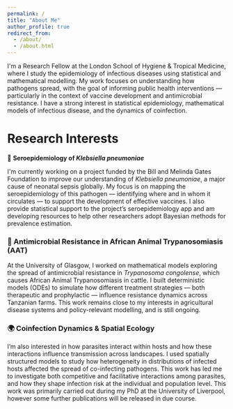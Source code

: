 ```yaml
---
permalink: /
title: "About Me"
author_profile: true
redirect_from: 
  - /about/
  - /about.html
---
```


I'm a Research Fellow at the London School of Hygiene & Tropical Medicine, where I study the epidemiology of infectious diseases using statistical and mathematical modelling. My work focuses on understanding how pathogens spread, with the goal of informing public health interventions — particularly in the context of vaccine development and antimicrobial resistance. I have a strong interest in statistical epidemiology, mathematical models of infectious disease, and the dynamics of coinfection.

# Research Interests

🧫 **Seroepidemiology of *Klebsiella pneumoniae***

I'm currently working on a project funded by the Bill and Melinda Gates Foundation to improve our understanding of *Klebsiella pneumoniae*, a major cause of neonatal sepsis globally. My focus is on mapping the seroepidemiology of this pathogen — identifying where and in whom it circulates — to support the development of effective vaccines. I also provide statistical support to the project’s seroepidemiology app and am developing resources to help other researchers adopt Bayesian methods for prevalence estimation.

### 🐄 Antimicrobial Resistance in African Animal Trypanosomiasis (AAT)

At the University of Glasgow, I worked on mathematical models exploring the spread of antimicrobial resistance in *Trypanosoma congolense*, which causes African Animal Trypanosomiasis in cattle. I built deterministic models (ODEs) to simulate how different treatment strategies — both therapeutic and prophylactic — influence resistance dynamics across Tanzanian farms. This work remains close to my interests in agricultural disease systems and policy-relevant modelling, and is still ongoing.

### 🌍 Coinfection Dynamics & Spatial Ecology

I’m also interested in how parasites interact within hosts and how these interactions influence transmission across landscapes. I used spatially structured models to study how heterogeneity in distributions of infected hosts affected the spread of co-infecting pathogens. This work has led me to investigate both competitive and facilitative interactions among parasites, and how they shape infection risk at the individual and population level. This work was primarily carried out during my PhD at the University of Liverpool, however some further publications will be released in due course.


